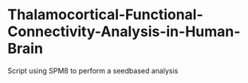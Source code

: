 # Thalamocortical-Functional-Connectivity-Analysis-in-Human-Brain
Script using SPM8 to perform a seedbased analysis
